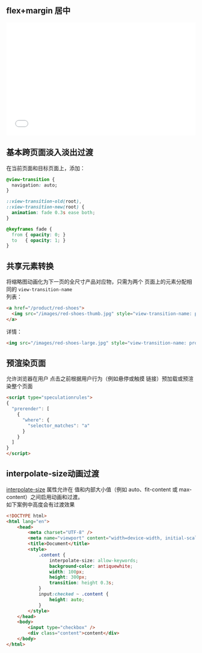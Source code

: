 


## flex+margin 居中
<iframe width="100%" height="300" src="//jsrun.net/Ns7Kp/embedded/all/light" allowfullscreen="allowfullscreen" frameborder="0"></iframe>

## 基本跨页面淡入淡出过渡
在当前页面和目标页面上，添加：
```css
@view-transition {
  navigation: auto;
}

::view-transition-old(root),
::view-transition-new(root) {
  animation: fade 0.3s ease both;
}

@keyframes fade {
  from { opacity: 0; }
  to   { opacity: 1; }
}
```
## 共享元素转换
将缩略图动画化为下一页的全尺寸产品对应物，只需为两个 页面上的元素分配相同的 `view-transition-name`  
列表：
```html
<a href="/product/red-shoes">
  <img src="/images/red-shoes-thumb.jpg" style="view-transition-name: product-image;" />
</a>
```
详情：
```html
<img src="/images/red-shoes-large.jpg" style="view-transition-name: product-image;" />
```

## 预渲染页面
允许浏览器在用户 点击之前根据用户行为（例如悬停或触摸 链接）预加载或预渲染整个页面
```html
<script type="speculationrules">
{
  "prerender": [
    {
      "where": {
        "selector_matches": "a"
      }
    }
  ]
}
</script>
```
## interpolate-size动画过渡
[interpolate-size](https://developer.mozilla.org/en-US/docs/Web/CSS/interpolate-size) 属性允许在 <length-percentage> 值和内部大小值（例如 auto、fit-content 或 max-content）之间启用动画和过渡。  
如下案例中高度会有过渡效果
```html
<!DOCTYPE html>
<html lang="en">
	<head>
		<meta charset="UTF-8" />
		<meta name="viewport" content="width=device-width, initial-scale=1.0" />
		<title>Document</title>
		<style>
			.content {
				interpolate-size: allow-keywords;
				background-color: antiquewhite;
				width: 100px;
				height: 300px;
				transition: height 0.3s;
			}
			input:checked ~ .content {
				height: auto;
			}
		</style>
	</head>
	<body>
		<input type="checkbox" />
		<div class="content">content</div>
	</body>
</html>
```
